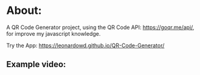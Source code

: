 # About:

A QR Code Generator project, using the QR Code API: https://goqr.me/api/, for improve my javascript knowledge.

Try the App: https://leonardowd.github.io/QR-Code-Generator/

## Example video:
